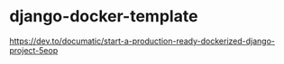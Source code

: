 # django-docker-template
https://dev.to/documatic/start-a-production-ready-dockerized-django-project-5eop
